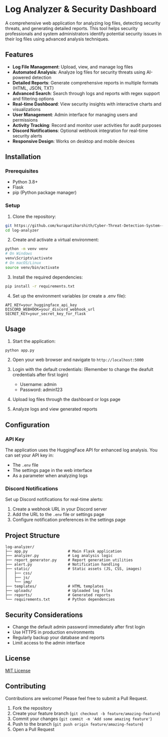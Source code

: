 # Log Analyzer & Security Dashboard

A comprehensive web application for analyzing log files, detecting security threats, and generating detailed reports. This tool helps security professionals and system administrators identify potential security issues in their log files using advanced analysis techniques.

## Features

- **Log File Management**: Upload, view, and manage log files
- **Automated Analysis**: Analyze log files for security threats using AI-powered detection
- **Detailed Reports**: Generate comprehensive reports in multiple formats (HTML, JSON, TXT)
- **Advanced Search**: Search through logs and reports with regex support and filtering options
- **Real-time Dashboard**: View security insights with interactive charts and visualizations
- **User Management**: Admin interface for managing users and permissions
- **Activity Tracking**: Record and monitor user activities for audit purposes
- **Discord Notifications**: Optional webhook integration for real-time security alerts
- **Responsive Design**: Works on desktop and mobile devices

## Installation

### Prerequisites

- Python 3.8+
- Flask
- pip (Python package manager)

### Setup

1. Clone the repository:

```bash
git https://github.com/kurapatiharshith/Cyber-Threat-Detection-System--Log-Analysis.git
cd log-analyzer
```

2. Create and activate a virtual environment:

```bash
python -m venv venv
# On Windows
venv\Scripts\activate
# On macOS/Linux
source venv/bin/activate
```

3. Install the required dependencies:

```bash
pip install -r requirements.txt
```

4. Set up the environment variables (or create a .env file):

```
API_KEY=your_huggingface_api_key
DISCORD_WEBHOOK=your_discord_webhook_url
SECRET_KEY=your_secret_key_for_flask
```

## Usage

1. Start the application:

```bash
python app.py
```

2. Open your web browser and navigate to `http://localhost:5000`

3. Login with the default credentials: (Remember to change the deafult credentials after first login)
   - Username: admin
   - Password: admin123

4. Upload log files through the dashboard or logs page

5. Analyze logs and view generated reports

## Configuration

### API Key

The application uses the HuggingFace API for enhanced log analysis. You can set your API key in:
- The `.env` file
- The settings page in the web interface
- As a parameter when analyzing logs

### Discord Notifications

Set up Discord notifications for real-time alerts:
1. Create a webhook URL in your Discord server
2. Add the URL to the `.env` file or settings page
3. Configure notification preferences in the settings page

## Project Structure

```
log-analyzer/
├── app.py                  # Main Flask application
├── analyzer.py             # Log analysis logic
├── report_generator.py     # Report generation utilities
├── alert.py                # Notification handling
├── static/                 # Static assets (JS, CSS, images)
│   ├── css/
│   ├── js/
│   └── img/
├── templates/              # HTML templates
├── uploads/                # Uploaded log files
├── reports/                # Generated reports
└── requirements.txt        # Python dependencies
```

## Security Considerations

- Change the default admin password immediately after first login
- Use HTTPS in production environments
- Regularly backup your database and reports
- Limit access to the admin interface

## License

[MIT License](LICENSE)

## Contributing

Contributions are welcome! Please feel free to submit a Pull Request.

1. Fork the repository
2. Create your feature branch (`git checkout -b feature/amazing-feature`)
3. Commit your changes (`git commit -m 'Add some amazing feature'`)
4. Push to the branch (`git push origin feature/amazing-feature`)
5. Open a Pull Request
